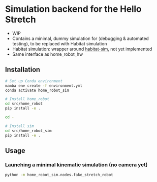 # Simulation backend for the Hello Stretch

- WIP
- Contains a minimal, dummy simulation for (debugging & automated testing), to be replaced with Habitat simulation
- Habitat simulation: wrapper around [habitat-sim](https://github.com/facebookresearch/habitat-sim), not yet implemented
- Same interface as home_robot_hw

## Installation
```sh
# Set up Conda environment
mamba env create -f environment.yml
conda activate home_robot_sim

# Install home_robot
cd src/home_robot
pip install -e .

cd -

# Install sim
cd src/home_robot_sim
pip install -e .
```

## Usage

### Launching a minimal kinematic simulation (no camera yet)

```sh
python -m home_robot_sim.nodes.fake_stretch_robot
```